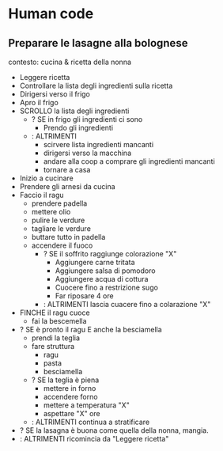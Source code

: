 # Human code

## Preparare le lasagne alla bolognese
<!-- Chissà perché, per quanto ci provi e segua alla lettera la ricetta, non vengono mai come quelle di nonna! 
Ho studiato alla perfezione tutti gli ingredienti, le quantità, i tempi e modalità di cottura, ma alla fine le lasagne della nonna sono sempre di un altro livello! -->
contesto: cucina & ricetta della nonna

- Leggere ricetta
- Controllare la lista degli ingredienti sulla ricetta 
- Dirigersi verso il frigo
- Apro il frigo 
- SCROLLO la lista degli ingredienti  
    - ? SE in frigo gli ingredienti ci sono 
        - Prendo gli ingredienti
    - : ALTRIMENTI
        - scirvere lista ingredienti mancanti
        - dirigersi verso la macchina
        - andare alla coop a comprare gli ingredienti mancanti
        - tornare a casa
- Inizio a cucinare
- Prendere gli arnesi da cucina 
- Faccio il ragu
   - prendere padella
   - mettere olio 
   - pulire le verdure
   - tagliare le verdure 
   - buttare tutto in padella
   - accendere il fuoco
        - ? SE il soffrito raggiunge colorazione "X" 
            - Aggiungere carne tritata
            - Aggiungere salsa di pomodoro
            - Aggiungere acqua di cottura 
            - Cuocere fino a restrizione sugo 
            - Far riposare 4 ore
        - : ALTRIMENTI lascia cuacere fino a colarazione "X"
- FINCHE il ragu cuoce 
    - fai la bescemella
- ? SE è pronto il ragu E anche la besciamella
    - prendi la teglia
    - fare struttura
        - ragu
        - pasta
        - besciamella
    - ? SE la teglia è piena 
        - mettere in forno
        - accendere forno 
        - mettere a temperatura "X"
        - aspettare "X" ore
    - : ALTRIMENTI continua a stratificare
- ? SE la lasagna è buona come quella della nonna, mangia.
- : ALTRIMENTI ricomincia da "Leggere ricetta" 